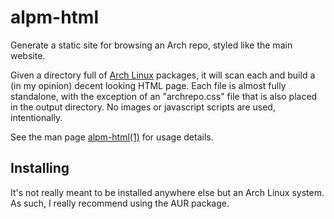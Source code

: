 # alpm-html

Generate a static site for browsing an Arch repo, styled like the main website.

Given a directory full of [Arch Linux](https://archlinux.org) packages, it will scan each and build a (in my opinion) decent looking HTML page.
Each file is almost fully standalone, with the exception of an "archrepo.css" file that is also placed in the output directory.
No images or javascript scripts are used, intentionally.

See the man page [alpm-html(1)](alpm-html.1.asciidoc) for usage details.

## Installing

It's not really meant to be installed anywhere else but an Arch Linux system. As such, I really recommend using the AUR package.
